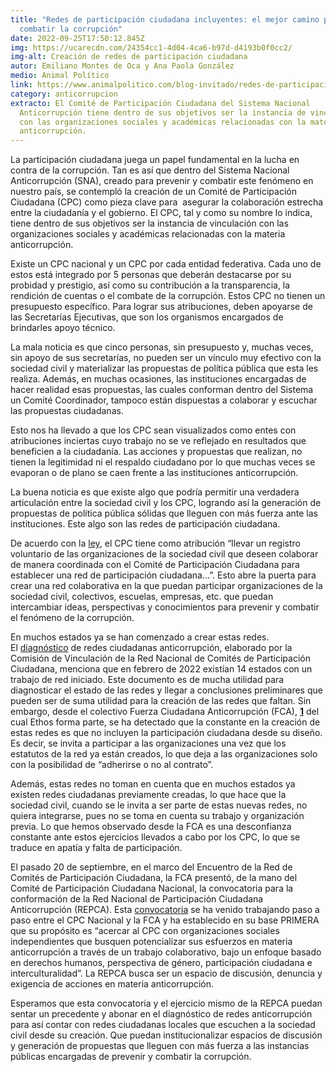 ```yaml
---
title: "Redes de participación ciudadana incluyentes: el mejor camino para
  combatir la corrupción"
date: 2022-09-25T17:50:12.845Z
img: https://ucarecdn.com/24354cc1-4d04-4ca6-b97d-d4193b0f0cc2/
img-alt: Creación de redes de participación ciudadana
autor: Emiliano Montes de Oca y Ana Paola González
medio: Animal Político
link: https://www.animalpolitico.com/blog-invitado/redes-de-participacion-ciudadana-incluyentes-para-combatir-la-corrupcion/
category: anticorrupcion
extracto: El Comité de Participación Ciudadana del Sistema Nacional
  Anticorrupción tiene dentro de sus objetivos ser la instancia de vinculación
  con las organizaciones sociales y académicas relacionadas con la materia
  anticorrupción.
---
```

La participación ciudadana juega un papel fundamental en la lucha en contra de la corrupción. Tan es así que dentro del Sistema Nacional Anticorrupción (SNA), creado para prevenir y combatir este fenómeno en nuestro país, se contempló la creación de un Comité de Participación Ciudadana (CPC) como pieza clave para  asegurar la colaboración estrecha entre la ciudadanía y el gobierno. El CPC, tal y como su nombre lo indica, tiene dentro de sus objetivos ser la instancia de vinculación con las organizaciones sociales y académicas relacionadas con la materia anticorrupción.

Existe un CPC nacional y un CPC por cada entidad federativa. Cada uno de estos está integrado por 5 personas que deberán destacarse por su probidad y prestigio, así como su contribución a la transparencia, la rendición de cuentas o el combate de la corrupción. Estos CPC no tienen un presupuesto específico. Para lograr sus atribuciones, deben apoyarse de las Secretarías Ejecutivas, que son los organismos encargados de brindarles apoyo técnico.

La mala noticia es que cinco personas, sin presupuesto y, muchas veces, sin apoyo de sus secretarías, no pueden ser un vínculo muy efectivo con la sociedad civil y materializar las propuestas de política pública que esta les realiza. Además, en muchas ocasiones, las instituciones encargadas de hacer realidad esas propuestas, las cuales conforman dentro del Sistema un Comité Coordinador, tampoco están dispuestas a colaborar y escuchar las propuestas ciudadanas.

Esto nos ha llevado a que los CPC sean visualizados como entes con atribuciones inciertas cuyo trabajo no se ve reflejado en resultados que beneficien a la ciudadanía. Las acciones y propuestas que realizan, no tienen la legitimidad ni el respaldo ciudadano por lo que muchas veces se evaporan o de plano se caen frente a las instituciones anticorrupción.

La buena noticia es que existe algo que podría permitir una verdadera articulación entre la sociedad civil y los CPC, logrando así la generación de propuestas de política pública sólidas que lleguen con más fuerza ante las instituciones. Este algo son las redes de participación ciudadana.

De acuerdo con la [ley](https://www.diputados.gob.mx/LeyesBiblio/pdf/LGSNA_200521.pdf), el CPC tiene como atribución “llevar un registro voluntario de las organizaciones de la sociedad civil que deseen colaborar de manera coordinada con el Comité de Participación Ciudadana para establecer una red de participación ciudadana…”. Esto abre la puerta para crear una red colaborativa en la que puedan participar organizaciones de la sociedad civil, colectivos, escuelas, empresas, etc. que puedan intercambiar ideas, perspectivas y conocimientos para prevenir y combatir el fenómeno de la corrupción.

En muchos estados ya se han comenzado a crear estas redes. El [diagnóstico](https://drive.google.com/file/d/1R9kNojr9JbFqPy_Dat_9r-MUZUKuTXwt/view) de redes ciudadanas anticorrupción, elaborado por la Comisión de Vinculación de la Red Nacional de Comités de Participación Ciudadana, menciona que en febrero de 2022 existían 14 estados con un trabajo de red iniciado. Este documento es de mucha utilidad para diagnosticar el estado de las redes y llegar a conclusiones preliminares que pueden ser de suma utilidad para la creación de las redes que faltan. Sin embargo, desde el colectivo Fuerza Ciudadana Anticorrupción (FCA), **[1](https://www.animalpolitico.com/blog-invitado/redes-de-participacion-ciudadana-incluyentes-para-combatir-la-corrupcion/#_ftn1)** del cual Ethos forma parte, se ha detectado que la constante en la creación de estas redes es que no incluyen la participación ciudadana desde su diseño. Es decir, se invita a participar a las organizaciones una vez que los estatutos de la red ya están creados, lo que deja a las organizaciones solo con la posibilidad de “adherirse o no al contrato”.

Además, estas redes no toman en cuenta que en muchos estados ya existen redes ciudadanas previamente creadas, lo que hace que la sociedad civil, cuando se le invita a ser parte de estas nuevas redes, no quiera integrarse, pues no se toma en cuenta su trabajo y organización previa. Lo que hemos observado desde la FCA es una desconfianza constante ante estos ejercicios llevados a cabo por los CPC, lo que se traduce en apatía y falta de participación.

El pasado 20 de septiembre, en el marco del Encuentro de la Red de Comités de Participación Ciudadana, la FCA presentó, de la mano del Comité de Participación Ciudadana Nacional, la convocatoria para la conformación de la Red Nacional de Participación Ciudadana Anticorrupción (REPCA). Esta [convocatoria](https://cpc.org.mx/convocatoriadelared-2/) se ha venido trabajando paso a paso entre el CPC Nacional y la FCA y ha establecido en su base PRIMERA que su propósito es “acercar al CPC con organizaciones sociales independientes que busquen potencializar sus esfuerzos en materia anticorrupción a través de un trabajo colaborativo, bajo un enfoque basado en derechos humanos, perspectiva de género, participación ciudadana e interculturalidad”. La REPCA busca ser un espacio de discusión, denuncia y exigencia de acciones en materia anticorrupción.

Esperamos que esta convocatoria y el ejercicio mismo de la REPCA puedan sentar un precedente y abonar en el diagnóstico de redes anticorrupción para así contar con redes ciudadanas locales que escuchen a la sociedad civil desde su creación. Que puedan institucionalizar espacios de discusión y generación de propuestas que lleguen con más fuerza a las instancias públicas encargadas de prevenir y combatir la corrupción.
